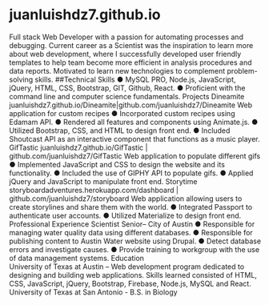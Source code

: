 # juanluishdz7.github.io

Full stack Web Developer with a passion for automating processes and debugging. Current career as a Scientist was the inspiration to learn more about web development, where I successfully developed user friendly templates to help team become more efficient in analysis procedures and data reports. Motivated to learn new technologies to complement problem-solving skills.
                          ##Technical Skills
● MySQL PRO, Node.js, JavaScript, jQuery, HTML, CSS, Bootstrap, GIT, Github, React.
● Proficient with the command line and computer science fundamentals.
                              Projects
Dineamite
juanluishdz7.github.io/Dineamite​​|​g​ ithub.com/juanluishdz7/Dineamite Web application for custom recipes
● Incorporated custom recipes using Edamam API.
● Rendered all features and components using Animate.js.
● Utilized Bootstrap, CSS, and HTML to design front end.
● Included Shoutcast API as an interactive component that functions as a music player.
GifTastic
juanluishdz7.github.io/GifTastic​ |​ github.com/juanluishdz7/GifTastic Web application to populate different gifs
● Implemented JavaScript and CSS to design the website and its functionality.
● Included the use of GIPHY API to populate gifs.
● Applied jQuery and JavaScript to manipulate front end.
Storytime
storyboardadventures.herokuapp.com/dashboard |​ ​github.com/juanluishdz7/storyboard Web application allowing users to create storylines and share them with the world.
● Integrated Passport to authenticate user accounts.
● Utilized Materialize to design front end.
                          Professional Experience
Scientist Senior​–​ City of Austin
● Responsible for managing water quality data using different databases.
● Responsible for publishing content to Austin Water website using Drupal.
● Detect database errors and investigate causes.
● Provide training to workgroup with the use of data management systems.
                                Education       
University of Texas at Austin –​ Web development program dedicated to designing and building web applications. Skills learned consisted of HTML, CSS, JavaScript, jQuery, Bootstrap, Firebase, Node.js, MySQL and React.
University of Texas at San Antonio -​ B.S. in Biology
